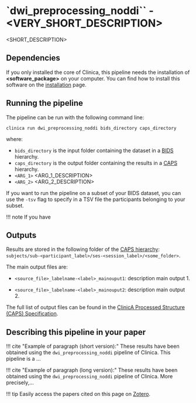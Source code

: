 # `dwi_preprocessing_noddi`` - <VERY_SHORT_DESCRIPTION>

<SHORT_DESCRIPTION>


## Dependencies
<!-- If you installed the docker image of Clinica, nothing is required. -->
If you only installed the core of Clinica, this pipeline needs the installation of **<software_package>** on your computer. You can find how to install this software on the [installation](../#installing-clinica-from-source) page.


## Running the pipeline
The pipeline can be run with the following command line:

```
clinica run dwi_preprocessing_noddi bids_directory caps_directory
```
where:

  - `bids_directory` is the input folder containing the dataset in a [BIDS](../BIDS) hierarchy.
  - `caps_directory` is the output folder containing the results in a [CAPS](../CAPS) hierarchy.
  - `<ARG_1>` <ARG_1_DESCRIPTION>
  - `<ARG_2>` <ARG_2_DESCRIPTION>

If you want to run the pipeline on a subset of your BIDS dataset, you can use the `-tsv` flag to specify in a TSV file the participants belonging to your subset.

!!! note
    If you have


## Outputs

Results are stored in the following folder of the [CAPS hierarchy](docs/CAPS): `subjects/sub-<participant_label>/ses-<session_label>/<some_folder>`.

The main output files are:

  - `<source_file>_labelname-<label>_mainouput1`: description main output 1.

  - `<source_file>_labelname-<label>_mainouput2`: description main output 2.

The full list of output files can be found in the [ClinicA Processed Structure (CAPS) Specification](https://docs.google.com/document/d/14mjXbqRceHK0fD0BIONniLK713zY7DbQHJEV7kxqsd8/edit#heading=h.f4ddnk971gkn).


<!--## Visualization of the results-->

<!--!!! note-->
<!--    The visualization command is not available for the moment. Please come back later, this section will be updated ASAP.-->


## Describing this pipeline in your paper

<!--You can have a single version for your pipeline-->

!!! cite "Example of paragraph (short version):"
    These results have been obtained using the `dwi_preprocessing_noddi` pipeline of Clinica. This pipeline is a ...

!!! cite "Example of paragraph (long version):"
    These results have been obtained using the `dwi_preprocessing_noddi` pipeline of Clinica. More precisely,...

!!! tip
    Easily access the papers cited on this page on [Zotero](https://www.zotero.org/groups/1517933/aramis_clinica/items/collectionKey/2DHP3WXH).
